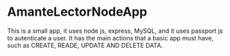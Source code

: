 # AmanteLectorNodeApp
This is a small app, it uses node js, express, MySQL, and it uses passport js to autenticate a user. It has the main actions that a basic app must have, such as CREATE, READE, UPDATE AND DELETE DATA.

